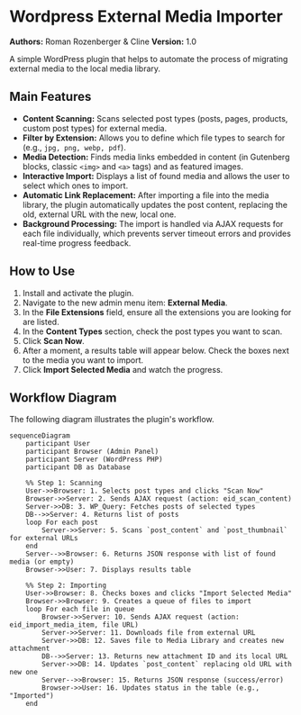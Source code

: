 # Wordpress External Media Importer

**Authors:** Roman Rozenberger & Cline
**Version:** 1.0

A simple WordPress plugin that helps to automate the process of migrating external media to the local media library.

## Main Features

- **Content Scanning:** Scans selected post types (posts, pages, products, custom post types) for external media.
- **Filter by Extension:** Allows you to define which file types to search for (e.g., `jpg, png, webp, pdf`).
- **Media Detection:** Finds media links embedded in content (in Gutenberg blocks, classic `<img>` and `<a>` tags) and as featured images.
- **Interactive Import:** Displays a list of found media and allows the user to select which ones to import.
- **Automatic Link Replacement:** After importing a file into the media library, the plugin automatically updates the post content, replacing the old, external URL with the new, local one.
- **Background Processing:** The import is handled via AJAX requests for each file individually, which prevents server timeout errors and provides real-time progress feedback.

## How to Use

1.  Install and activate the plugin.
2.  Navigate to the new admin menu item: **External Media**.
3.  In the **File Extensions** field, ensure all the extensions you are looking for are listed.
4.  In the **Content Types** section, check the post types you want to scan.
5.  Click **Scan Now**.
6.  After a moment, a results table will appear below. Check the boxes next to the media you want to import.
7.  Click **Import Selected Media** and watch the progress.

## Workflow Diagram

The following diagram illustrates the plugin's workflow.

```mermaid
sequenceDiagram
    participant User
    participant Browser (Admin Panel)
    participant Server (WordPress PHP)
    participant DB as Database

    %% Step 1: Scanning
    User->>Browser: 1. Selects post types and clicks "Scan Now"
    Browser->>Server: 2. Sends AJAX request (action: eid_scan_content)
    Server->>DB: 3. WP_Query: Fetches posts of selected types
    DB-->>Server: 4. Returns list of posts
    loop For each post
        Server->>Server: 5. Scans `post_content` and `post_thumbnail` for external URLs
    end
    Server-->>Browser: 6. Returns JSON response with list of found media (or empty)
    Browser->>User: 7. Displays results table

    %% Step 2: Importing
    User->>Browser: 8. Checks boxes and clicks "Import Selected Media"
    Browser->>Browser: 9. Creates a queue of files to import
    loop For each file in queue
        Browser->>Server: 10. Sends AJAX request (action: eid_import_media_item, file URL)
        Server->>Server: 11. Downloads file from external URL
        Server->>DB: 12. Saves file to Media Library and creates new attachment
        DB-->>Server: 13. Returns new attachment ID and its local URL
        Server->>DB: 14. Updates `post_content` replacing old URL with new one
        Server-->>Browser: 15. Returns JSON response (success/error)
        Browser->>User: 16. Updates status in the table (e.g., "Imported")
    end
